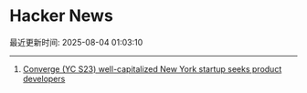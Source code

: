 # Hacker News

最近更新时间: 2025-08-04 01:03:10

--- 
1. [Converge (YC S23) well-capitalized New York startup seeks product developers](https://www.runconverge.com/careers) 
